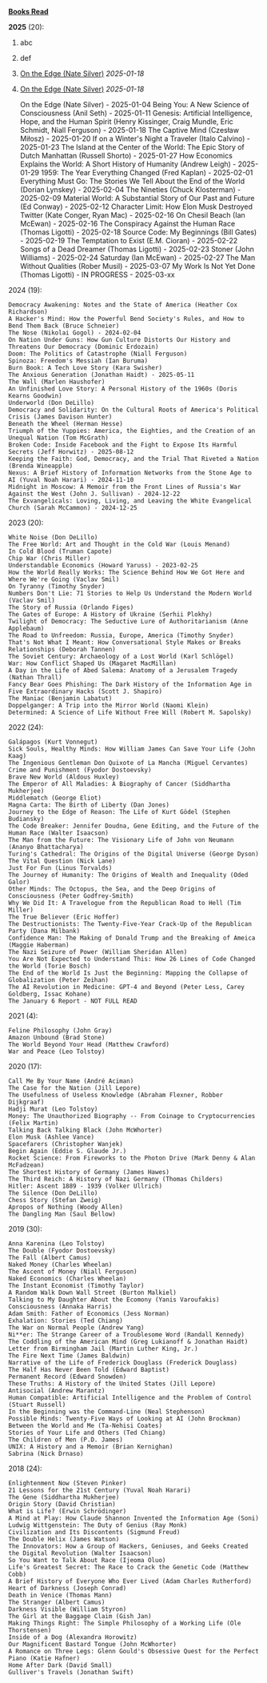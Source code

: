 <ins>**Books Read**</ins>

**2025** (20):

1. abc
2. def


1. <a href="https://www.amazon.com/Edge-Art-Risking-Everything/dp/1594204128/" target="_top">On the Edge (Nate Silver)</a> _2025-01-18_
2. <a href="https://www.amazon.com/Edge-Art-Risking-Everything/dp/1594204128/" target="_top">On the Edge (Nate Silver)</a> _2025-01-18_


    On the Edge (Nate Silver) - 2025-01-04
    Being You: A New Science of Consciousness (Anil Seth) - 2025-01-11
    Genesis: Artificial Intelligence, Hope, and the Human Spirit (Henry Kissinger, Craig Mundle, Eric Schmidt, Niall Ferguson) - 2025-01-18
    The Captive Mind (Czesław Miłosz) - 2025-01-20
    If on a Winter's Night a Traveler (Italo Calvino) - 2025-01-23
    The Island at the Center of the World: The Epic Story of Dutch Manhattan (Russell Shorto) - 2025-01-27
    How Economics Explains the World: A Short History of Humanity (Andrew Leigh) - 2025-01-29
    1959: The Year Everything Changed (Fred Kaplan) - 2025-02-01
    Everything Must Go: The Stories We Tell About the End of the World (Dorian Lynskey) - 2025-02-04
    The Nineties (Chuck Klosterman) - 2025-02-09
    Material World: A Substantial Story of Our Past and Future (Ed Conway) - 2025-02-12
    Character Limit: How Elon Musk Destroyed Twitter (Kate Conger, Ryan Mac) - 2025-02-16
    On Chesil Beach (Ian McEwan) - 2025-02-16
    The Conspiracy Against the Human Race (Thomas Ligotti) - 2025-02-18
    Source Code: My Beginnings (Bill Gates) - 2025-02-19
    The Temptation to Exist (E.M. Cioran) - 2025-02-22
    Songs of a Dead Dreamer (Thomas Ligotti) - 2025-02-23
    Stoner (John Williams) - 2025-02-24
    Saturday (Ian McEwan) - 2025-02-27
    The Man Without Qualities (Rober Musil) - 2025-03-07
    My Work Is Not Yet Done (Thomas Ligotti) - IN PROGRESS - 2025-03-xx

2024 (19):

    Democracy Awakening: Notes and the State of America (Heather Cox Richardson)
    A Hacker's Mind: How the Powerful Bend Society's Rules, and How to Bend Them Back (Bruce Schneier)
    The Nose (Nikolai Gogol) - 2024-02-04
    On Nation Under Guns: How Gun Culture Distorts Our History and Threatens Our Democracy (Dominic Erdozain)
    Doom: The Politics of Catastrophe (Niall Ferguson)
    Spinoza: Freedom's Messiah (Ian Buruma)
    Burn Book: A Tech Love Story (Kara Swisher)
    The Anxious Generation (Jonathan Haidt) - 2025-05-11
    The Wall (Marlen Haushofer)
    An Unfinished Love Story: A Personal History of the 1960s (Doris Kearns Goodwin)
    Underworld (Don DeLillo)
    Democracy and Solidarity: On the Cultural Roots of America's Political Crisis (James Davison Hunter)
    Beneath the Wheel (Herman Hesse)
    Triumph of the Yuppies: America, the Eighties, and the Creation of an Unequal Nation (Tom McGrath)
    Broken Code: Inside Facebook and the Fight to Expose Its Harmful Secrets (Jeff Horwitz) - 2025-08-12
    Keeping the Faith: God, Democracy, and the Trial That Riveted a Nation (Brenda Wineapple)
    Nexus: A Brief History of Information Networks from the Stone Age to AI (Yuval Noah Harari) - 2024-11-10
    Midnight in Moscow: A Memoir from the Front Lines of Russia's War Against the West (John J. Sullivan) - 2024-12-22
    The Exvangelicals: Loving, Living, and Leaving the White Evangelical Church (Sarah McCammon) - 2024-12-25

2023 (20):

    White Noise (Don DeLillo)
    The Free World: Art and Thought in the Cold War (Louis Menand)
    In Cold Blood (Truman Capote)
    Chip War (Chris Miller)
    Understandable Economics (Howard Yaruss) - 2023-02-25
    How the World Really Works: The Science Behind How We Got Here and Where We're Going (Vaclav Smil)
    On Tyranny (Timothy Snyder)
    Numbers Don't Lie: 71 Stories to Help Us Understand the Modern World (Vaclav Smil)
    The Story of Russia (Orlando Figes)
    The Gates of Europe: A History of Ukraine (Serhii Plokhy)
    Twilight of Democracy: The Seductive Lure of Authoritarianism (Anne Applebaum)
    The Road to Unfreedom: Russia, Europe, America (Timothy Snyder)
    That's Not What I Meant: How Conversational Style Makes or Breaks Relationships (Deborah Tannen)
    The Soviet Century: Archaeology of a Lost World (Karl Schlögel)
    War: How Conflict Shaped Us (Magaret MacMillan)
    A Day in the Life of Abed Salema: Anatomy of a Jerusalem Tragedy (Nathan Thrall)
    Fancy Bear Goes Phishing: The Dark History of the Information Age in Five Extraordinary Hacks (Scott J. Shapiro)
    The Maniac (Benjamin Labatut)
    Doppelganger: A Trip into the Mirror World (Naomi Klein)
    Determined: A Science of Life Without Free Will (Robert M. Sapolsky)

2022 (24):

    Galápagos (Kurt Vonnegut)
    Sick Souls, Healthy Minds: How William James Can Save Your Life (John Kaag)
    The Ingenious Gentleman Don Quixote of La Mancha (Miguel Cervantes)
    Crime and Punishment (Fyodor Dostoevsky)
    Brave New World (Aldous Huxley)
    The Emperor of All Maladies: A Biography of Cancer (Siddhartha Mukherjee)
    Middlematch (George Eliot)
    Magna Carta: The Birth of Liberty (Dan Jones)
    Journey to the Edge of Reason: The Life of Kurt Gödel (Stephen Budiansky)
    The Code Breaker: Jennifer Doudna, Gene Editing, and the Future of the Human Race (Walter Isaacson)
    The Man from the Future: The Visionary Life of John von Neumann (Ananyo Bhattacharya)
    Turing's Cathedral: The Origins of the Digital Universe (George Dyson)
    The Vital Question (Nick Lane)
    Just For Fun (Linus Torvalds)
    The Journey of Humanity: The Origins of Wealth and Inequality (Oded Galor)
    Other Minds: The Octopus, the Sea, and the Deep Origins of Consciousness (Peter Godfrey-Smith)
    Why We Did It: A Travelogue from the Republican Road to Hell (Tim Miller)
    The True Believer (Eric Hoffer)
    The Destructionists: The Twenty-Five-Year Crack-Up of the Republican Party (Dana Milbank)
    Confidence Man: The Making of Donald Trump and the Breaking of Ameica (Maggie Haberman)
    The Nazi Seizure of Power (William Sheridan Allen)
    You Are Not Expected to Understand This: How 26 Lines of Code Changed the World (Torie Bosch)
    The End of the World Is Just the Beginning: Mapping the Collapse of Globalization (Peter Zeihan)
    The AI Revolution in Medicine: GPT-4 and Beyond (Peter Less, Carey Goldberg, Issac Kohane)
    The January 6 Report - NOT FULL READ

2021 (4):

    Feline Philosophy (John Gray)
    Amazon Unbound (Brad Stone)
    The World Beyond Your Head (Matthew Crawford)
    War and Peace (Leo Tolstoy)

2020 (17):

    Call Me By Your Name (André Aciman)
    The Case for the Nation (Jill Lepore)
    The Usefulness of Useless Knowledge (Abraham Flexner, Robber Dijkgraaf)
    Hadji Murat (Leo Tolstoy)
    Money: The Unauthorized Biography -- From Coinage to Cryptocurrencies (Felix Martin)
    Talking Back Talking Black (John McWhorter)
    Elon Musk (Ashlee Vance)
    Spacefarers (Christopher Wanjek)
    Begin Again (Eddie S. Glaude Jr.)
    Rocket Science: From Fireworks to the Photon Drive (Mark Denny & Alan McFadzean)
    The Shortest History of Germany (James Hawes)
    The Third Reich: A History of Nazi Germany (Thomas Childers)
    Hitler: Ascent 1889 - 1939 (Volker Ullrich)
    The Silence (Don DeLillo)
    Chess Story (Stefan Zweig)
    Apropos of Nothing (Woody Allen)
    The Dangling Man (Saul Bellow)

2019 (30):

    Anna Karenina (Leo Tolstoy)
    The Double (Fyodor Dostoevsky)
    The Fall (Albert Camus)
    Naked Money (Charles Wheelan)
    The Ascent of Money (Niall Ferguson)
    Naked Economics (Charles Wheelan)
    The Instant Economist (Timothy Taylor)
    A Random Walk Down Wall Street (Burton Malkiel) 
    Talking to My Daughter About the Ecomony (Yanis Varoufakis)
    Consciousness (Annaka Harris)
    Adam Smith: Father of Economics (Jess Norman)
    Exhalation: Stories (Ted Chiang)
    The War on Normal People (Andrew Yang)
    Ni**er: The Strange Career of a Troublesome Word (Randall Kennedy)
    The Coddling of the American Mind (Greg Lukianoff & Jonathan Haidt)
    Letter from Birmingham Jail (Martin Luther King, Jr.)
    The Fire Next Time (James Baldwin)
    Narrative of the Life of Frederick Douglass (Frederick Douglass)
    The Half Has Never Been Told (Edward Baptist)
    Permanent Record (Edward Snowden)
    These Truths: A History of the United States (Jill Lepore)
    Antisocial (Andrew Marantz)
    Human Compatible: Artificial Intelligence and the Problem of Control (Stuart Russell)
    In the Beginning was the Command-Line (Neal Stephenson)
    Possible Minds: Twenty-Five Ways of Looking at AI (John Brockman)
    Between the World and Me (Ta-Nehisi Coates)
    Stories of Your Life and Others (Ted Chiang)
    The Children of Men (P.D. James)
    UNIX: A History and a Memoir (Brian Kernighan)
    Sabrina (Nick Drnaso)

2018 (24):

    Enlightenment Now (Steven Pinker)
    21 Lessons for the 21st Century (Yuval Noah Harari)
    The Gene (Siddhartha Mukherjee)
    Origin Story (David Christian)
    What is Life? (Erwin Schrödinger)
    A Mind at Play: How Claude Shannon Invented the Information Age (Soni)
    Ludwig Wittgenstein: The Duty of Genius (Ray Monk)
    Civilization and Its Discontents (Sigmund Freud)
    The Double Helix (James Watson)
    The Innovators: How a Group of Hackers, Geniuses, and Geeks Created the Digital Revolution (Walter Isaacson)
    So You Want to Talk About Race (Ijeoma Oluo)
    Life's Greatest Secret: The Race to Crack the Genetic Code (Matthew Cobb)
    A Brief History of Everyone Who Ever Lived (Adam Charles Rutherford)
    Heart of Darkness (Joseph Conrad)
    Death in Venice (Thomas Mann)
    The Stranger (Albert Camus)
    Darkness Visible (William Styron)
    The Girl at the Baggage Claim (Gish Jan)
    Making Things Right: The Simple Philosophy of a Working Life (Ole Thorstensen)
    Inside of a Dog (Alexandra Horowitz)
    Our Magnificent Bastard Tongue (John McWhorter)
    A Romance on Three Legs: Glenn Gould's Obsessive Quest for the Perfect Piano (Katie Hafner)
    Home After Dark (David Small)
    Gulliver's Travels (Jonathan Swift)
